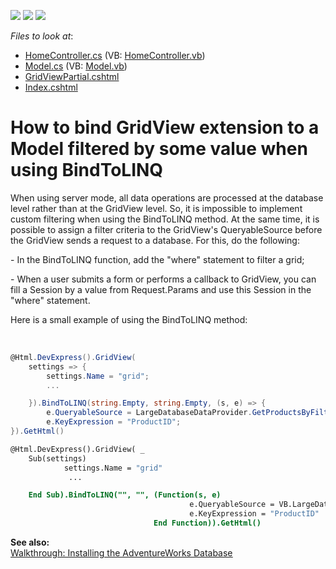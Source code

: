 <!-- default badges list -->
![](https://img.shields.io/endpoint?url=https://codecentral.devexpress.com/api/v1/VersionRange/128551078/12.1.9%2B)
[![](https://img.shields.io/badge/Open_in_DevExpress_Support_Center-FF7200?style=flat-square&logo=DevExpress&logoColor=white)](https://supportcenter.devexpress.com/ticket/details/E4441)
[![](https://img.shields.io/badge/📖_How_to_use_DevExpress_Examples-e9f6fc?style=flat-square)](https://docs.devexpress.com/GeneralInformation/403183)
<!-- default badges end -->
<!-- default file list -->
*Files to look at*:

* [HomeController.cs](./CS/Controllers/HomeController.cs) (VB: [HomeController.vb](./VB/Controllers/HomeController.vb))
* [Model.cs](./CS/Models/Model.cs) (VB: [Model.vb](./VB/Models/Model.vb))
* [GridViewPartial.cshtml](./CS/Views/Home/GridViewPartial.cshtml)
* [Index.cshtml](./CS/Views/Home/Index.cshtml)
<!-- default file list end -->
# How to bind GridView extension to a Model filtered by some value when using BindToLINQ


<p>When using server mode, all data operations are processed at the database level rather than at the GridView level. So, it is impossible to implement custom filtering when using the BindToLINQ method. At the same time, it is possible to assign a filter criteria to the GridView's QueryableSource before the GridView sends a request to a database. For this, do the following:</p><p>- In the BindToLINQ function, add the "where" statement to filter a grid;</p><p>- When a user submits a form or performs a callback to GridView, you can fill a Session by a value from Request.Params and use this Session in the "where" statement.</p><p>Here is a small example of using the BindToLINQ method: </p><br />


```cs
@Html.DevExpress().GridView(
    settings => {
        settings.Name = "grid";
        ...

    }).BindToLINQ(string.Empty, string.Empty, (s, e) => {
        e.QueryableSource = LargeDatabaseDataProvider.GetProductsByFilter(ViewData["CmbValue"]);
        e.KeyExpression = "ProductID";
}).GetHtml()

```



```vb
@Html.DevExpress().GridView( _
    Sub(settings)
            settings.Name = "grid"
             ...

    End Sub).BindToLINQ("", "", (Function(s, e)
                                        e.QueryableSource = VB.LargeDatabaseDataProvider.GetProductsByFilter(ViewData("CmbValue"))
                                        e.KeyExpression = "ProductID"
                                End Function)).GetHtml()  


```

<p><strong>See also:<br />
</strong><a href="http://msdn.microsoft.com/en-us/library/aa992075%28v=vs.80%29.aspx"><u>Walkthrough: Installing the AdventureWorks Database</u></a></p>

<br/>


